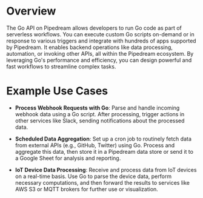 # Overview

The Go API on Pipedream allows developers to run Go code as part of serverless workflows. You can execute custom Go scripts on-demand or in response to various triggers and integrate with hundreds of apps supported by Pipedream. It enables backend operations like data processing, automation, or invoking other APIs, all within the Pipedream ecosystem. By leveraging Go's performance and efficiency, you can design powerful and fast workflows to streamline complex tasks.

# Example Use Cases

- **Process Webhook Requests with Go**: Parse and handle incoming webhook data using a Go script. After processing, trigger actions in other services like Slack, sending notifications about the processed data.

- **Scheduled Data Aggregation**: Set up a cron job to routinely fetch data from external APIs (e.g., GitHub, Twitter) using Go. Process and aggregate this data, then store it in a Pipedream data store or send it to a Google Sheet for analysis and reporting.

- **IoT Device Data Processing**: Receive and process data from IoT devices on a real-time basis. Use Go to parse the device data, perform necessary computations, and then forward the results to services like AWS S3 or MQTT brokers for further use or visualization.

